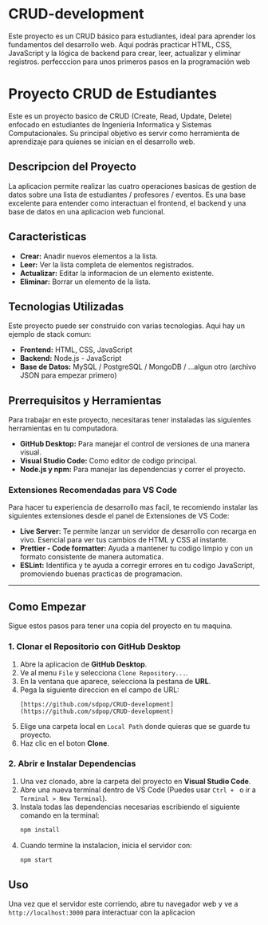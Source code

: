 # CRUD-development
Este proyecto es un CRUD básico para estudiantes, ideal para aprender los fundamentos del desarrollo web. Aquí podrás practicar HTML, CSS, JavaScript y la lógica de backend para crear, leer, actualizar y eliminar registros. perfecccion para unos primeros pasos en la programación web

# Proyecto CRUD de Estudiantes

Este es un proyecto basico de CRUD (Create, Read, Update, Delete) enfocado en estudiantes de Ingenieria Informatica y Sistemas Computacionales. Su principal objetivo es servir como herramienta de aprendizaje para quienes se inician en el desarrollo web.

## Descripcion del Proyecto

La aplicacion permite realizar las cuatro operaciones basicas de gestion de datos sobre una lista de estudiantes / profesores / eventos. Es una base excelente para entender como interactuan el frontend, el backend y una base de datos en una aplicacion web funcional.

## Caracteristicas

* **Crear:** Anadir nuevos elementos a la lista.
* **Leer:** Ver la lista completa de elementos registrados.
* **Actualizar:** Editar la informacion de un elemento existente.
* **Eliminar:** Borrar un elemento de la lista.

## Tecnologias Utilizadas

Este proyecto puede ser construido con varias tecnologias. Aqui hay un ejemplo de stack comun:

* **Frontend:** HTML, CSS, JavaScript
* **Backend:** Node.js - JavaScript
* **Base de Datos:** MySQL / PostgreSQL / MongoDB / ...algun otro (archivo JSON para empezar primero)

## Prerrequisitos y Herramientas

Para trabajar en este proyecto, necesitaras tener instaladas las siguientes herramientas en tu computadora.

* **GitHub Desktop:** Para manejar el control de versiones de una manera visual.
* **Visual Studio Code:** Como editor de codigo principal.
* **Node.js y npm:** Para manejar las dependencias y correr el proyecto.

### Extensiones Recomendadas para VS Code

Para hacer tu experiencia de desarrollo mas facil, te recomiendo instalar las siguientes extensiones desde el panel de Extensiones de VS Code:

* **Live Server:** Te permite lanzar un servidor de desarrollo con recarga en vivo. Esencial para ver tus cambios de HTML y CSS al instante.
* **Prettier - Code formatter:** Ayuda a mantener tu codigo limpio y con un formato consistente de manera automatica.
* **ESLint:** Identifica y te ayuda a corregir errores en tu codigo JavaScript, promoviendo buenas practicas de programacion.

---

## Como Empezar

Sigue estos pasos para tener una copia del proyecto en tu maquina.

### 1. Clonar el Repositorio con GitHub Desktop

1.  Abre la aplicacion de **GitHub Desktop**.
2.  Ve al menu `File` y selecciona `Clone Repository...`.
3.  En la ventana que aparece, selecciona la pestana de **URL**.
4.  Pega la siguiente direccion en el campo de URL:
    ```
    [https://github.com/sdpop/CRUD-development](https://github.com/sdpop/CRUD-development)
    ```
5.  Elige una carpeta local en `Local Path` donde quieras que se guarde tu proyecto.
6.  Haz clic en el boton **Clone**.

### 2. Abrir e Instalar Dependencias

1.  Una vez clonado, abre la carpeta del proyecto en **Visual Studio Code**.
2.  Abre una nueva terminal dentro de VS Code (Puedes usar `Ctrl + ` o ir a `Terminal > New Terminal`).
3.  Instala todas las dependencias necesarias escribiendo el siguiente comando en la terminal:
    ```sh
    npm install
    ```
4.  Cuando termine la instalacion, inicia el servidor con:
    ```sh
    npm start
    ```

## Uso

Una vez que el servidor este corriendo, abre tu navegador web y ve a `http://localhost:3000` para interactuar con la aplicacion
